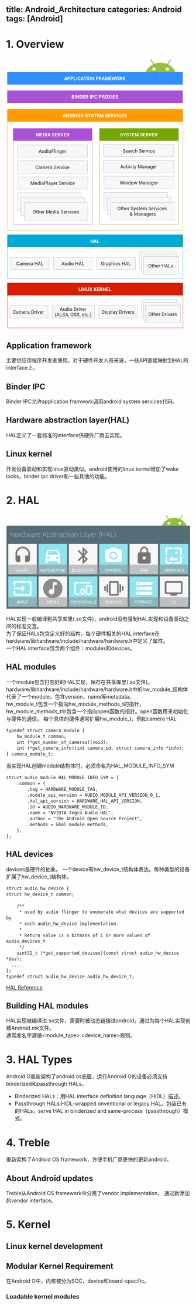 title: Android_Architecture
categories: Android
tags: [Android]
---

# 1. Overview
![](/images/ape_fwk_all.png)

## Application framework
主要供应用程序开发者使用。对于硬件开发人员来说，一些API直接映射到HAL的interface上。

## Binder IPC
Binder IPC允许application framwork调用android system services代码。

## Hardware abstraction layer(HAL)
HAL定义了一套标准的interface供硬件厂商去实现。

## Linux kernel
开发设备驱动和实现linux驱动类似。android使用的linux kernel增加了wake locks，binder ipc driver和一些其他的功能。

# 2. HAL
![](/images/ape_fwk_hal.png)

HAL实现一般编译到共享库里(.so文件)，android没有强制HAL实现和设备驱动之间的标准交互。   
为了保证HALs包含定义好的结构，每个硬件相关的HAL interface在hardware/libhardware/include/hardware/hardware.h中定义了属性。   
一个HAL interface包含两个组件：modules和devices。

## HAL modules
一个module包含打包好的HAL实现，保存在共享库里(.so文件)。   
hardware/libhardware/include/hardware/hardware.h中的hw_module_结构体代表了一个module，包含version，name等metadata。  
hw\_module\_t包含一个指向hw\_module\_methods\_t的指针，hw\_module\_methods\_t中包含一个指向open函数的指针。open函数用来初始化与硬件的通信。
每个具体的硬件通常扩展hw\_module\_t，例如camera HAL

	typedef struct camera_module {
    	hw_module_t common;
    	int (*get_number_of_cameras)(void);
    	int (*get_camera_info)(int camera_id, struct camera_info *info);
	} camera_module_t;

当实现HAL创建module结构体时，必须命名为HAL\_MODULE\_INFO\_SYM

	struct audio_module HAL_MODULE_INFO_SYM = {
	    .common = {
	        .tag = HARDWARE_MODULE_TAG,
	        .module_api_version = AUDIO_MODULE_API_VERSION_0_1,
	        .hal_api_version = HARDWARE_HAL_API_VERSION,
	        .id = AUDIO_HARDWARE_MODULE_ID,
	        .name = "NVIDIA Tegra Audio HAL",
	        .author = "The Android Open Source Project",
	        .methods = &hal_module_methods,
	    },
	};

## HAL devices
devices是硬件的抽象。
一个device有hw\_device\_t结构体表达。每种类型的设备扩展了hw\_device\_t结构体。

	struct audio_hw_device {
    struct hw_device_t common;
	
	    /**
	     * used by audio flinger to enumerate what devices are supported by
	     * each audio_hw_device implementation.
	     *
	     * Return value is a bitmask of 1 or more values of audio_devices_t
	     */
	    uint32_t (*get_supported_devices)(const struct audio_hw_device *dev);
	  ...
	};
	typedef struct audio_hw_device audio_hw_device_t;

[HAL Reference](https://source.android.com/reference/hal/)

## Building HAL modules
HAL实现被编译进.so文件，需要时被动态链接进android。通过为每个HAL实现创建Android.mk文件。   
通常库名字遵循<module_type>.<device_name>规则。

# 3. HAL Types
Android O重新架构了android os底层，运行Android O的设备必须支持binderized和passthrough HALs。

- Binderized HALs：用HAL interface definition language（HIDL）描述。
- Passthrough HALs:HIDL-wrapped onventional or legacy HAL。包装已有的HALs，serve HAL in binderized and same-process（passthrough）模式。

# 4. Treble
重新架构了Android OS framework，方便手机厂商更快的更新android。

## About Android updates
Treble从Android OS framework中分离了vendor implementation， 通过新添加的vendor interface。

# 5. Kernel

## Linux kernel development

## Modular Kernel Requirement
在Android O中，内核被分为SOC，device和board-specific。

### Loadable kernel modules
 
